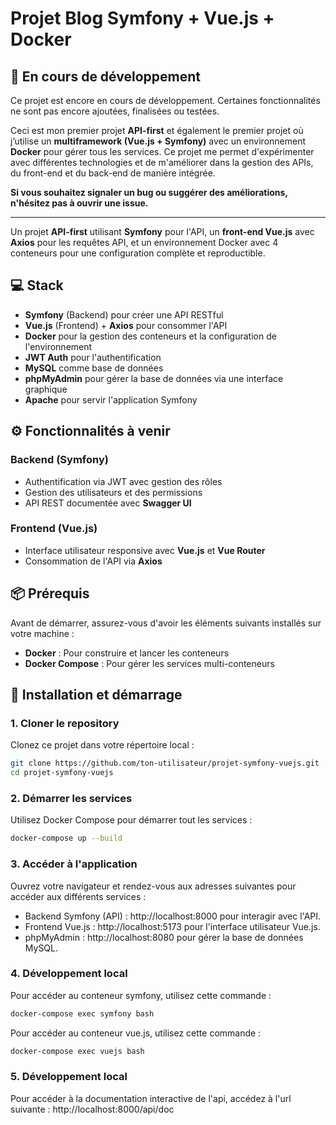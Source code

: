 # Projet Blog Symfony + Vue.js + Docker

## 🚧 En cours de développement

Ce projet est encore en cours de développement. Certaines fonctionnalités ne sont pas encore ajoutées, finalisées ou testées. 

Ceci est mon premier projet **API-first** et également le premier projet où j’utilise un **multiframework (Vue.js + Symfony)** avec un environnement **Docker** pour gérer tous les services.
Ce projet me permet d'expérimenter avec différentes technologies et de m'améliorer dans la gestion des APIs, du front-end et du back-end de manière intégrée.

**Si vous souhaitez signaler un bug ou suggérer des améliorations, n'hésitez pas à ouvrir une issue.**

---

Un projet **API-first** utilisant **Symfony** pour l'API, un **front-end Vue.js** avec **Axios** pour les requêtes API, et un environnement Docker avec 4 conteneurs pour une configuration complète et reproductible.

## 💻 Stack

- **Symfony** (Backend) pour créer une API RESTful
- **Vue.js** (Frontend) + **Axios** pour consommer l'API
- **Docker** pour la gestion des conteneurs et la configuration de l'environnement
- **JWT Auth** pour l'authentification
- **MySQL** comme base de données
- **phpMyAdmin** pour gérer la base de données via une interface graphique
- **Apache** pour servir l'application Symfony

## ⚙️ Fonctionnalités à venir

### Backend (Symfony)
- Authentification via JWT avec gestion des rôles
- Gestion des utilisateurs et des permissions
- API REST documentée avec **Swagger UI**
  
### Frontend (Vue.js)
- Interface utilisateur responsive avec **Vue.js** et **Vue Router**
- Consommation de l'API via **Axios**

## 📦 Prérequis

Avant de démarrer, assurez-vous d'avoir les éléments suivants installés sur votre machine :

- **Docker** : Pour construire et lancer les conteneurs
- **Docker Compose** : Pour gérer les services multi-conteneurs

## 🚀 Installation et démarrage

### 1. Cloner le repository

Clonez ce projet dans votre répertoire local :

```bash
git clone https://github.com/ton-utilisateur/projet-symfony-vuejs.git
cd projet-symfony-vuejs
```

### 2. Démarrer les services

Utilisez Docker Compose pour démarrer tout les services :

```bash
docker-compose up --build
```

### 3. Accéder à l'application

Ouvrez votre navigateur et rendez-vous aux adresses suivantes pour accéder aux différents services :

- Backend Symfony (API) : http://localhost:8000 pour interagir avec l'API.
- Frontend Vue.js : http://localhost:5173 pour l'interface utilisateur Vue.js.
- phpMyAdmin : http://localhost:8080 pour gérer la base de données MySQL.

### 4. Développement local

Pour accéder au conteneur symfony, utilisez cette commande :

```bash
docker-compose exec symfony bash
```

Pour accéder au conteneur vue.js, utilisez cette commande :

```bash
docker-compose exec vuejs bash
```

### 5. Développement local

Pour accéder à la documentation interactive de l'api, accédez à l'url suivante : http://localhost:8000/api/doc
